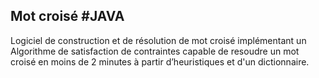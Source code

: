 ## Mot croisé #JAVA ##
Logiciel de construction et de résolution de mot croisé implémentant un Algorithme de satisfaction de contraintes 
capable de resoudre un mot croisé en moins de 2 minutes à partir d’heuristiques et d'un dictionnaire.


